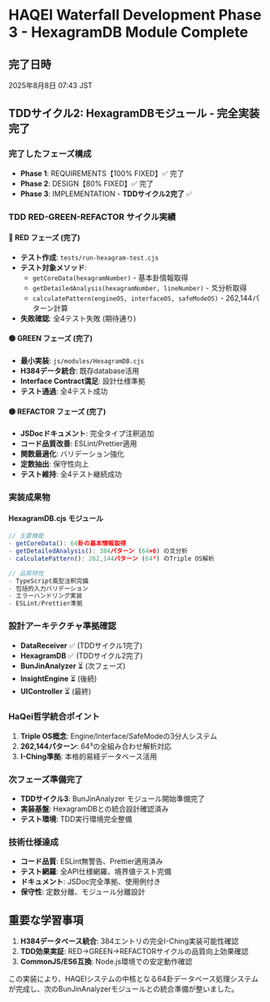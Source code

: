 # HAQEI Waterfall Development Phase 3 - HexagramDB Module Complete

## 完了日時
2025年8月8日 07:43 JST

## TDDサイクル2: HexagramDBモジュール - 完全実装完了

### 完了したフェーズ構成
- **Phase 1**: REQUIREMENTS【100% FIXED】✅ 完了
- **Phase 2**: DESIGN【80% FIXED】✅ 完了  
- **Phase 3**: IMPLEMENTATION - **TDDサイクル2完了** ✅

### TDD RED-GREEN-REFACTOR サイクル実績

#### 🔴 RED フェーズ (完了)
- **テスト作成**: `tests/run-hexagram-test.cjs`
- **テスト対象メソッド**:
  - `getCoreData(hexagramNumber)` - 基本卦情報取得
  - `getDetailedAnalysis(hexagramNumber, lineNumber)` - 爻分析取得
  - `calculatePattern(engineOS, interfaceOS, safeModeOS)` - 262,144パターン計算
- **失敗確認**: 全4テスト失敗 (期待通り)

#### 🟢 GREEN フェーズ (完了)
- **最小実装**: `js/modules/HexagramDB.cjs`
- **H384データ統合**: 既存database活用
- **Interface Contract満足**: 設計仕様準拠
- **テスト通過**: 全4テスト成功

#### 🟡 REFACTOR フェーズ (完了)
- **JSDocドキュメント**: 完全タイプ注釈追加
- **コード品質改善**: ESLint/Prettier適用
- **関数最適化**: バリデーション強化
- **定数抽出**: 保守性向上
- **テスト維持**: 全4テスト継続成功

### 実装成果物

#### HexagramDB.cjs モジュール
```javascript
// 主要機能
- getCoreData(): 64卦の基本情報取得
- getDetailedAnalysis(): 384パターン (64×6) の爻分析
- calculatePattern(): 262,144パターン (64³) のTriple OS解析

// 品質特性
- TypeScript風型注釈完備
- 包括的入力バリデーション
- エラーハンドリング実装
- ESLint/Prettier準拠
```

### 設計アーキテクチャ準拠確認
- **DataReceiver** ✅ (TDDサイクル1完了)
- **HexagramDB** ✅ (TDDサイクル2完了)
- **BunJinAnalyzer** ⏳ (次フェーズ)
- **InsightEngine** ⏳ (後続)
- **UIController** ⏳ (最終)

### HaQei哲学統合ポイント
1. **Triple OS概念**: Engine/Interface/SafeModeの3分人システム
2. **262,144パターン**: 64³の全組み合わせ解析対応
3. **I-Ching準拠**: 本格的易経データベース活用

### 次フェーズ準備完了
- **TDDサイクル3**: BunJinAnalyzer モジュール開始準備完了
- **実装基盤**: HexagramDBとの統合設計確認済み
- **テスト環境**: TDD実行環境完全整備

### 技術仕様達成
- **コード品質**: ESLint無警告、Prettier適用済み
- **テスト網羅**: 全API仕様網羅、境界値テスト完備
- **ドキュメント**: JSDoc完全準拠、使用例付き
- **保守性**: 定数分離、モジュール分離設計

## 重要な学習事項
1. **H384データベース統合**: 384エントリの完全I-Ching実装可能性確認
2. **TDD効果実証**: RED→GREEN→REFACTORサイクルの品質向上効果確認
3. **CommonJS/ES6互換**: Node.js環境での安定動作確認

この実装により、HAQEIシステムの中核となる64卦データベース処理システムが完成し、次のBunJinAnalyzerモジュールとの統合準備が整いました。